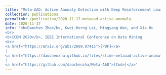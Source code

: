 ```yaml
---
title: "Meta-AAD: Active Anomaly Detection with Deep Reinforcement Learning"
collection: publications
permalink: /publication/2020-11-17-metaaad-active-anomaly
date: 2020-11-17
info: '<b>Daochen Zha</b>, Kwei-Herng Lai, Mingyang Wan, and Xia Hu
<br>
<b>ICDM 2020</b>, IEEE International Conference on Data Mining
<br>
<a href="https://arxiv.org/abs/2009.07415">[PDF]</a>
|
<a href="https://daochenzha.github.io/files/slide-metaaad-active-anomaly.pdf">[Slide]</a>
|
<a href="https://github.com/daochenzha/Meta-AAD">[Code]</a>'
---
```

